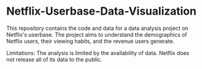 # Netflix-Userbase-Data-Visualization

This repository contains the code and data for a data analysis project on Netflix's userbase. The project aims to understand the demographics of Netflix users, their viewing habits, and the revenue users generate.

Limitations: The analysis is limited by the availability of data. Netflix does not release all of its data to the public.
